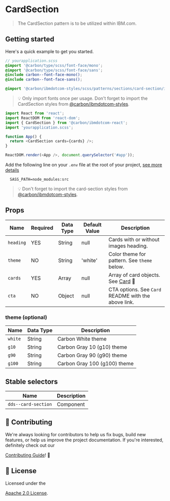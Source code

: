 # CardSection

> The CardSection pattern is to be utilized within IBM.com.

## Getting started

Here's a quick example to get you started.

```scss
// yourapplication.scss
@import '@carbon/type/scss/font-face/mono';
@import '@carbon/type/scss/font-face/sans';
@include carbon--font-face-mono();
@include carbon--font-face-sans();

@import '@carbon/ibmdotcom-styles/scss/patterns/sections/card-section/index';
```

> 💡 Only import fonts once per usage. Don't forget to import the CardSection
> styles from
> [@carbon/ibmdotcom-styles](https://github.com/carbon-design-system/ibm-dotcom-library/blob/master/packages/styles).

```javascript
import React from 'react';
import ReactDOM from 'react-dom';
import { CardSection } from '@carbon/ibmdotcom-react';
import 'yourapplication.scss';

function App() {
  return <CardSection cards={cards} />;
}

ReactDOM.render(<App />, document.querySelector('#app'));
```

Add the following line on your `.env` file at the root of your project,
[see more details](https://github.com/carbon-design-system/ibm-dotcom-library/tree/master/packages/styles#usage)

```
  SASS_PATH=node_modules:src
```

> 💡 Don't forget to import the card-section styles from
> [@carbon/ibmdotcom-styles](https://github.com/carbon-design-system/ibm-dotcom-library/blob/master/packages/styles).

## Props

| Name      | Required | Data Type | Default Value | Description                                                                                                                                                          |
| --------- | -------- | --------- | ------------- | -------------------------------------------------------------------------------------------------------------------------------------------------------------------- |
| `heading` | YES      | String    | null          | Cards with or without images heading.                                                                                                                                |
| `theme`   | NO       | String    | 'white'       | Color theme for pattern. See `theme` below.                                                                                                                          |
| `cards`   | YES      | Array     | null          | Array of card objects. See [Card](https://github.com/carbon-design-system/ibm-dotcom-library/tree/master/packages/react/src/patterns/sub-patterns/Card/README.md) 👀 |
| `cta`     | NO       | Object    | null          | CTA options. See `Card` README with the above link.                                                                                                                  |

### theme (optional)

| Name    | Data Type | Description                  |
| ------- | --------- | ---------------------------- |
| `white` | String    | Carbon White theme           |
| `g10`   | String    | Carbon Gray 10 (g10) theme   |
| `g90`   | String    | Carbon Gray 90 (g90) theme   |
| `g100`  | String    | Carbon Gray 100 (g100) theme |

## Stable selectors

| Name                | Description |
| ------------------- | ----------- |
| `dds--card-section` | Component   |

## 🙌 Contributing

We're always looking for contributors to help us fix bugs, build new features,
or help us improve the project documentation. If you're interested, definitely
check out our

[Contributing Guide](https://github.com/carbon-design-system/ibm-dotcom-library/blob/master/.github/CONTRIBUTING.md)!
👀

## 📝 License

Licensed under the

[Apache 2.0 License](https://github.com/carbon-design-system/ibm-dotcom-library/blob/master/LICENSE).
